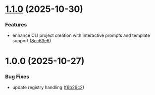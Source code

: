 # [1.1.0](https://github.com/LNC-Network/turon/compare/v1.0.0...v1.1.0) (2025-10-30)


### Features

* enhance CLI project creation with interactive prompts and template support ([8cc63e6](https://github.com/LNC-Network/turon/commit/8cc63e61e20944d700f16df520b5d7787cacbb73))

# 1.0.0 (2025-10-27)


### Bug Fixes

* update registry handling ([f6b29c2](https://github.com/LNC-Network/turon/commit/f6b29c2675506b349ed2b922de2a43ce4bc28f04))
